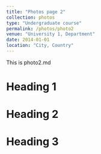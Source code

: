 ```yaml
---
title: "Photos page 2"
collection: photos
type: "Undergraduate course"
permalink: /photos/photo2
venue: "University 1, Department"
date: 2014-01-01
location: "City, Country"
---
```


This is photo2.md

Heading 1
======

Heading 2
======

Heading 3
======